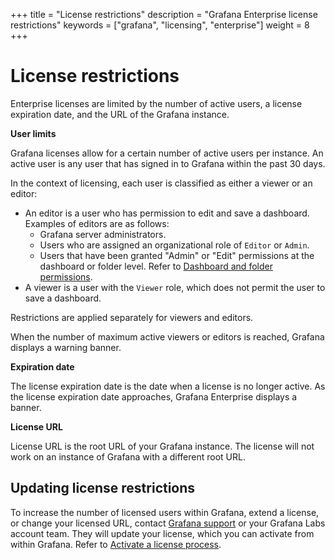 +++
title = "License restrictions"
description = "Grafana Enterprise license restrictions"
keywords = ["grafana", "licensing", "enterprise"]
weight = 8
+++

# License restrictions

Enterprise licenses are limited by the number of active users, a license expiration date, and the URL of the Grafana instance.

**User limits**

Grafana licenses allow for a certain number of active users per instance. An active user is any user that has signed in to Grafana within the past 30 days.

In the context of licensing, each user is classified as either a viewer or an editor:

- An editor is a user who has permission to edit and save a dashboard. Examples of editors are as follows:
    - Grafana server administrators.
    - Users who are assigned an organizational role of `Editor` or `Admin`.
    - Users that have been granted "Admin" or "Edit" permissions at the dashboard or folder level. Refer to [Dashboard and folder permissions](https://grafana.com/docs/grafana/latest/permissions/dashboard_folder_permissions/).     
- A viewer is a user with the `Viewer` role, which does not permit the user to save a dashboard.

Restrictions are applied separately for viewers and editors.

When the number of maximum active viewers or editors is reached, Grafana displays a warning banner.

**Expiration date**

The license expiration date is the date when a license is no longer active. As the license expiration date approaches, Grafana Enterprise displays a banner.

**License URL**

License URL is the root URL of your Grafana instance. The license will not work on an instance of Grafana with a different root URL.

## Updating license restrictions

To increase the number of licensed users within Grafana, extend a license, or change your licensed URL, contact [Grafana support](https://grafana.com/profile/org#support) or your Grafana Labs account team. They will update your license, which you can activate from within Grafana. Refer to [Activate a license process](https://grafana.com/docs/grafana/latest/enterprise/activate-license/).
